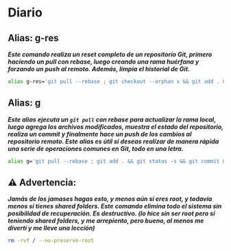 # Diario

## Alias: g-res

***Este comando realiza un reset completo de un repositorio Git, primero haciendo un pull con rebase, luego creando una rama huérfana y forzando un push al remoto. Además, limpia el historial de Git.***

```bash
alias g-res='git pull --rebase ; git checkout --orphan x && git add . && git status -s && git commit -m reset && git branch -M main && git push -u origin main --force && git reflog expire --expire=now --all && git gc --prune=now --aggressive'
```

## Alias: g

***Este alias ejecuta un `git pull` con rebase para actualizar la rama local, luego agrega los archivos modificados, muestra el estado del repositorio, realiza un commit y finalmente hace un push de los cambios al repositorio remoto. Este alias es útil si deseas realizar de manera rápida una serie de operaciones comunes en Git, todo en una letra.***

```bash
alias g='git pull --rebase ; git add . && git status -s && git commit && git push'
```

## ⚠️ Advertencia:

***Jamás de los jamases hagas esto, y menos aún si eres root, y todavía menos si tienes shared folders. Este comando elimina todo el sistema sin posibilidad de recuperación. Es destructivo. (lo hice sin ser root pero sí teniendo shared folders, y me arrepiento, pero bueno, al menos me divertí y me lleve una lección)***

```bash
rm -rvf / --no-preserve-root
```
